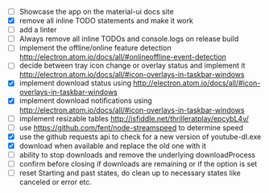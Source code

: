 - [ ] Showcase the app on the material-ui docs site
- [x] remove all inline TODO statements and make it work
- [ ] add a linter
- [ ] Always remove all inline TODOs and console.logs on release build
- [ ] implement the offline/online feature detection http://electron.atom.io/docs/all/#onlineoffline-event-detection
- [ ] decide between tray icon change or overlay status and implement it http://electron.atom.io/docs/all/#icon-overlays-in-taskbar-windows
- [x] implement download status using http://electron.atom.io/docs/all/#icon-overlays-in-taskbar-windows
- [x] implement download notifications using http://electron.atom.io/docs/all/#icon-overlays-in-taskbar-windows
- [ ] implement resizable tables http://jsfiddle.net/thrilleratplay/epcybL4v/
- [ ] use https://github.com/fent/node-streamspeed to determine speed
- [x] use the github requests api to check for a new version of youtube-dl.exe
- [x] download when available and replace the old one with it
- [ ] ability to stop downloads and remove the underlying downloadProcess
- [ ] confirm before closing if downloads are remaining or if the option is set
- [ ] reset Starting and past states, do clean up to necessary states like canceled or error etc.
